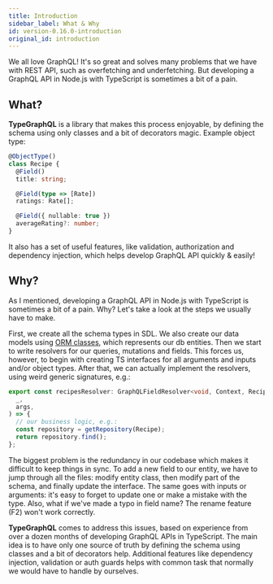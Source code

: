 ```yaml
---
title: Introduction
sidebar_label: What & Why
id: version-0.16.0-introduction
original_id: introduction
---
```


We all love GraphQL! It's so great and solves many problems that we have with REST API, such as overfetching and underfetching. But developing a GraphQL API in Node.js with TypeScript is sometimes a bit of a pain.

## What?

**TypeGraphQL** is a library that makes this process enjoyable, by defining the schema using only classes and a bit of decorators magic.
Example object type:

```typescript
@ObjectType()
class Recipe {
  @Field()
  title: string;

  @Field(type => [Rate])
  ratings: Rate[];

  @Field({ nullable: true })
  averageRating?: number;
}
```

It also has a set of useful features, like validation, authorization and dependency injection, which helps develop GraphQL API quickly & easily!

## Why?

As I mentioned, developing a GraphQL API in Node.js with TypeScript is sometimes a bit of a pain.
Why? Let's take a look at the steps we usually have to make.

First, we create all the schema types in SDL. We also create our data models using [ORM classes](https://github.com/typeorm/typeorm), which represents our db entities. Then we start to write resolvers for our queries, mutations and fields. This forces us, however, to begin with creating TS interfaces for all arguments and inputs and/or object types. After that, we can actually implement the resolvers, using weird generic signatures, e.g.:

```typescript
export const recipesResolver: GraphQLFieldResolver<void, Context, RecipesArgs> = async (
  _,
  args,
) => {
  // our business logic, e.g.:
  const repository = getRepository(Recipe);
  return repository.find();
};
```

The biggest problem is the redundancy in our codebase which makes it difficult to keep things in sync. To add a new field to our entity, we have to jump through all the files: modify entity class, then modify part of the schema, and finally update the interface. The same goes with inputs or arguments: it's easy to forget to update one or make a mistake with the type. Also, what if we've made a typo in field name? The rename feature (F2) won't work correctly.

**TypeGraphQL** comes to address this issues, based on experience from over a dozen months of developing GraphQL APIs in TypeScript. The main idea is to have only one source of truth by defining the schema using classes and a bit of decorators help. Additional features like dependency injection, validation or auth guards helps with common task that normally we would have to handle by ourselves.

